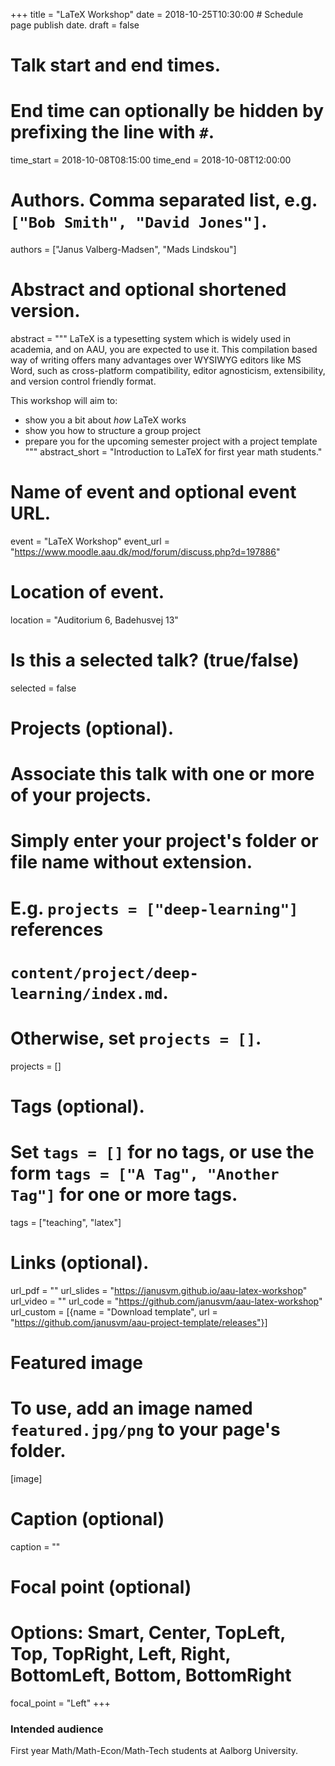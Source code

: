 +++
title = "LaTeX Workshop"
date = 2018-10-25T10:30:00  # Schedule page publish date.
draft = false

# Talk start and end times.
#   End time can optionally be hidden by prefixing the line with `#`.
time_start = 2018-10-08T08:15:00
time_end = 2018-10-08T12:00:00

# Authors. Comma separated list, e.g. `["Bob Smith", "David Jones"]`.
authors = ["Janus Valberg-Madsen", "Mads Lindskou"]

# Abstract and optional shortened version.
abstract = """
LaTeX is a typesetting system which is widely used in academia, and on AAU, you are expected to use it.
This compilation based way of writing offers many advantages over WYSIWYG editors like MS Word, such as cross-platform compatibility, editor agnosticism, extensibility, and version control friendly format.

This workshop will aim to:

* show you a bit about _how_ LaTeX works
* show you how to structure a group project
* prepare you for the upcoming semester project with a project template
"""
abstract_short = "Introduction to LaTeX for first year math students."

# Name of event and optional event URL.
event = "LaTeX Workshop"
event_url = "https://www.moodle.aau.dk/mod/forum/discuss.php?d=197886"

# Location of event.
location = "Auditorium 6, Badehusvej 13"

# Is this a selected talk? (true/false)
selected = false

# Projects (optional).
#   Associate this talk with one or more of your projects.
#   Simply enter your project's folder or file name without extension.
#   E.g. `projects = ["deep-learning"]` references
#   `content/project/deep-learning/index.md`.
#   Otherwise, set `projects = []`.
projects = []

# Tags (optional).
#   Set `tags = []` for no tags, or use the form `tags = ["A Tag", "Another Tag"]` for one or more tags.
tags = ["teaching", "latex"]

# Links (optional).
url_pdf = ""
url_slides = "https://janusvm.github.io/aau-latex-workshop"
url_video = ""
url_code = "https://github.com/janusvm/aau-latex-workshop"
url_custom = [{name = "Download template", url = "https://github.com/janusvm/aau-project-template/releases"}]

# Featured image
# To use, add an image named `featured.jpg/png` to your page's folder.
[image]
  # Caption (optional)
  caption = ""

  # Focal point (optional)
  # Options: Smart, Center, TopLeft, Top, TopRight, Left, Right, BottomLeft, Bottom, BottomRight
  focal_point = "Left"
+++

### Intended audience

First year Math/Math-Econ/Math-Tech students at Aalborg University.
